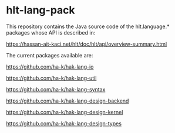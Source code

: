 # hlt-lang-pack

This repository contains the Java source code of the hlt.language.* packages whose API is described in:

https://hassan-ait-kaci.net/hlt/doc/hlt/api/overview-summary.html

The current packages available are:

https://github.com/ha-k/hak-lang-io

https://github.com/ha-k/hak-lang-util

https://github.com/ha-k/hak-lang-syntax

https://github.com/ha-k/hak-lang-design-backend

https://github.com/ha-k/hak-lang-design-kernel

https://github.com/ha-k/hak-lang-design-types



